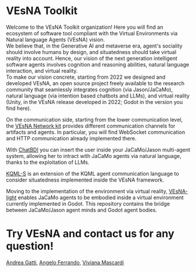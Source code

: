 # VEsNA Toolkit

Welcome to the VEsNA Toolkit organization! Here you will find an ecosystem of software tool compliant with the Virtual Environments via Natural language Agents (VEsNA) vision.  
We believe that, in the Generative AI and metaverse era, agent's sociality should involve humans by design, and situatedness should take virtual reality into account. Hence, our vision of the next generation intelligent software agents involves cognition and reasoning abilities, natural language interaction, and virtual reality.  
To make our vision concrete, starting from 2022 we designed and developed VEsNA, an open source project freely available to the research community that seamlessly integrates cognition (via Jason/JaCaMo), natural language (via intention based chatbots and LLMs), and virtual reality (Unity, in the VEsNA release developed in 2022; Godot in the version you find here). 

On the communication side, starting from the lower communication level, the [VEsNA Network kit](https://github.com/VEsNA-ToolKit/network-kit) provides different communication channels for artifacts and agents. In particular, you will find WebSocket communication and HTTP communication already implemented there.

With [ChatBDI](https://github.com/VEsNA-ToolKit/chatbdi) you can insert the user inside your JaCaMo/Jason multi-agent system, allowing her to intract with JaCaMo agents via natural language, thanks to the exploitation of LLMs.

[KQML-S](https://github.com/VEsNA-ToolKit/KQML-S) is an extension of the KQML agent communication language to consider situatedness implemented inside the VEsNA framework.

Moving to the implementation of the environment via virtual reality, 
[VEsNA-light](https://github.com/VEsNA-ToolKit/vesna-light) enables JaCaMo agents to be embodied inside a virtual environment currently implemented in Godot. This repository contains the bridge between JaCaMo/Jason agent minds and Godot agent bodies.

# Try VEsNA and contact us for any question!

[Andrea Gatti](mailto:andrea.gatti@edu.unige.it), [Angelo Ferrando](mailto:angelo.ferrando@unimore.it), [Viviana Mascardi](viviana.mascardi@unige.it)
